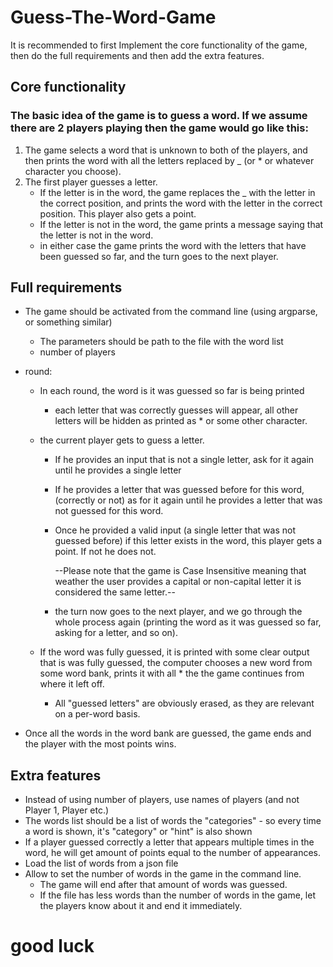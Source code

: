 # Guess-The-Word-Game
 It is recommended to first Implement the core functionality of the game, then do the full requirements and 
 then add the extra features.

## Core functionality

### The basic idea of the game is to guess a word. If we assume there are 2 players playing then the game would go like this:

1. The game selects a word that is unknown to both of the players, and then prints the word with all the
   letters replaced by _ (or * or whatever character you choose).
2. The first player guesses a letter.
   -  If the letter is in the word, the game replaces the _ with the letter in the correct position, and
      prints the word with the letter in the correct position. This player also gets a point.
   -  If the letter is not in the word, the game prints a message saying that the letter is not in the
      word.
   -  in either case the game prints the word with the letters that have been guessed so far, and the
      turn goes to the next player.

##  Full requirements

- The game should be activated from the command line (using argparse, or something similar)
    - The parameters should be path to the file with the word list
    - number of players
- round:
    - In each round, the word is it was guessed so far is being printed
        - each letter that was correctly guesses will appear, all other letters will be hidden as printed
          as * or some other character.
    - the current player gets to guess a letter.
        - If he provides an input that is not a single letter, ask for it again until he provides a single
          letter
        - If he provides a letter that was guessed before for this word, (correctly or not) as for it
          again until he provides a letter that was not guessed for this word.
        - Once he provided a valid input (a single letter that was not guessed before) if this letter
          exists in the word, this player gets a point. If not he does not.

            --Please note that the game is Case Insensitive meaning that weather the user
              provides a capital or non-capital letter it is considered the same letter.--

        - the turn now goes to the next player, and we go through the whole process again
          (printing the word as it was guessed so far, asking for a letter, and so on).

    - If the word was fully guessed, it is printed with some clear output that is was fully guessed, the
      computer chooses a new word from some word bank, prints it with all * the the game continues
      from where it left off.
        - All "guessed letters" are obviously erased, as they are relevant on a per-word basis.

- Once all the words in the word bank are guessed, the game ends and the player with the most points wins.

## Extra features

- Instead of using number of players, use names of players (and not Player 1, Player etc.)
- The words list should be a list of words the "categories" - so every time a word is shown, it's "category"
  or "hint" is also shown
- If a player guessed correctly a letter that appears multiple times in the word, he will get amount of
  points equal to the number of appearances.
- Load the list of words from a json file
- Allow to set the number of words in the game in the command line.
    - The game will end after that amount of words was guessed.
    - If the file has less words than the number of words in the game, let the players know about it and
      end it immediately.


# good luck